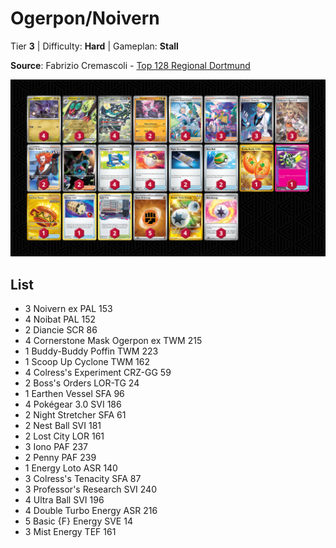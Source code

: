 # Ogerpon/Noivern

Tier **3** | Difficulty: **Hard** | Gameplan: **Stall**

**Source**: Fabrizio Cremascoli - [Top 128 Regional Dortmund](https://limitlesstcg.com/decks/list/13061)

![decklist](../../!Images/Standard/13BRS-SRC/Ogerpon-Noivern.PNG)

## List
* 3 Noivern ex PAL 153
* 4 Noibat PAL 152
* 2 Diancie SCR 86
* 4 Cornerstone Mask Ogerpon ex TWM 215
* 1 Buddy-Buddy Poffin TWM 223
* 1 Scoop Up Cyclone TWM 162
* 4 Colress's Experiment CRZ-GG 59
* 2 Boss's Orders LOR-TG 24
* 1 Earthen Vessel SFA 96
* 4 Pokégear 3.0 SVI 186
* 2 Night Stretcher SFA 61
* 2 Nest Ball SVI 181
* 2 Lost City LOR 161
* 3 Iono PAF 237
* 2 Penny PAF 239
* 1 Energy Loto ASR 140
* 3 Colress's Tenacity SFA 87
* 3 Professor's Research SVI 240
* 4 Ultra Ball SVI 196
* 4 Double Turbo Energy ASR 216
* 5 Basic {F} Energy SVE 14
* 3 Mist Energy TEF 161
